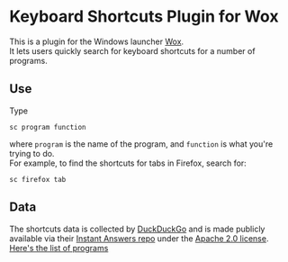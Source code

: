 # Keyboard Shortcuts Plugin for Wox

This is a plugin for the Windows launcher [Wox](https://github.com/Wox-launcher/Wox).  
It lets users quickly search for keyboard shortcuts for a number of programs.  

## Use
Type 
```
sc program function
```
where `program` is the name of the program, and `function` is what you're trying to do.  
For example, to find the shortcuts for tabs in Firefox, search for:  
```
sc firefox tab 
```

## Data

The shortcuts data is collected by [DuckDuckGo](https://duckduckgo.com/) and is made publicly available via their [Instant Answers repo](https://github.com/duckduckgo/zeroclickinfo-goodies) under the [Apache 2.0 license](https://github.com/duckduckgo/zeroclickinfo-goodies/blob/master/LICENSE). [Here's the list of programs](https://github.com/duckduckgo/zeroclickinfo-goodies/tree/master/share/goodie/cheat_sheets/json)  


